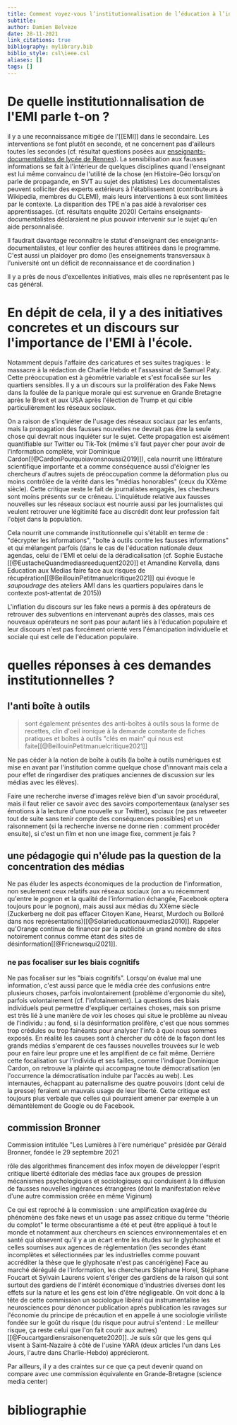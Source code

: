```yaml
---
title: Comment voyez-vous l’institutionnalisation de l’éducation à l’information, par exemple la mise en place de la commission Bronner ?
subtitle:
author: Damien Belvèze
date: 28-11-2021
link_citations: true
bibliography: mylibrary.bib
biblio_style: csl\ieee.csl
aliases: []
tags: []
---
```


# De quelle institutionnalisation de l'EMI parle t-on ?

il y a une reconnaissance mitigée de l'[[EMI]] dans le secondaire. 
Les interventions se font plutôt en seconde, et ne concernent pas d'ailleurs toutes les secondes (cf. résultat questions posées aux [enseignants-documentalistes de lycée de Rennes](https://bibliotheques.univ-rennes1.fr/form/competences-informationnelles-le)). 
La sensibilisation aux fausses informations se fait à l'intérieur de quelques disciplines quand l'enseignant est lui même convaincu de l'utilité de la chose (en Histoire-Géo lorsqu'on parle de propagande, en SVT au sujet des platistes)
Les documentalistes peuvent solliciter des experts extérieurs à l'établissement (contributeurs à Wikipedia, membres du CLEMI), mais leurs interventions à eux sont limitées par le contexte. La disparition des TPE n'a pas aidé à revaloriser ces apprentissages. 
(cf. résultats enquête 2020)
Certains enseignants-documentalistes déclaraient ne plus pouvoir intervenir sur le sujet qu'en aide personnalisée. 

Il faudrait davantage reconnaître le statut d'enseignant des enseignants-documentalistes, et leur confier des heures attitirées dans le programme. C'est aussi un plaidoyer pro domo (les enseignements transversaux à l'université ont un déficit de reconnaissance et de coordination )

Il y a près de nous d'excellentes initiatives, mais elles ne représentent pas le cas général.

# En dépit de cela, il y a des initiatives concretes et un discours sur l'importance de l'EMI à l'école.

Notamment depuis l'affaire des caricatures et ses suites tragiques : le massacre à la rédaction de Charlie Hebdo et l'assassinat de Samuel Paty. Cette préoccupation est à géométrie variable et s'est focalisée sur les quartiers sensibles.
Il y a un discours sur la prolifération des Fake News dans la foulée de la panique morale qui est survenue en Grande Bretagne après le Brexit et aux USA après l'élection de Trump et qui cible particulièrement les réseaux sociaux. 

On a raison de s'inquiéter de l'usage des réseaux sociaux par les enfants, mais la propagation des fausses nouvelles ne devrait pas être la seule chose qui devrait nous inquiéter sur le sujet. 
Cette propagation est aisément quantifiable sur Twitter ou Tik-Tok (même s'il faut payer cher pour avoir de l'information complète, voir Dominique Cardon[[@CardonPourquoiavonsnoussi2019]]), cela nourrit une littérature scientifique importante et a comme conséquence aussi d'éloigner les chercheurs d'autres sujets de préoccupation comme la déformation plus ou moins contrôlée de la vérité dans les "médias honorables" (ceux du XXème siècle). Cette critique reste le fait de journalistes engagés, les checheurs sont moins présents sur ce créneau. 
L'inquiétude relative aux fausses nouvelles sur les réseaux sociaux est nourrie aussi par les journalistes qui veulent retrouver une légitimité face au discrédit dont leur profession fait l'objet dans la population. 

Cela nourrit une commande institutionnelle qui s'établit en terme de : 
"décrypter les informations", "boîte à outils contre les fausses informations" et qui mélangent parfois (dans le cas de l'éducation nationale deux agendas, celui de l'EMI et celui de la déradicalisation (cf. Sophie Eustache [[@EustacheQuandmediasreeduquent2020]] et Amandine Kervella, dans Education aux Medias faire face aux risques de récupération[[@BeillouinPetitmanuelcritique2021]] qui évoque le *saupoudrage* des ateliers AMI dans les quartiers populaires dans le contexte post-attentat de 2015))

L'inflation du discours sur les fake news a permis à des opérateurs de retrouver des subventions en intervenant auprès des classes, mais ces nouveaux opérateurs ne sont pas pour autant liés à l'éducation populaire et leur discours n'est pas forcément orienté vers l'émancipation individuelle et sociale qui est celle de l'éducation populaire. 

# quelles réponses à ces demandes institutionnelles ? 

## l'anti boîte à outils
> sont également présentes des anti-boîtes à outils sous la forme de recettes, clin d'oeil ironique à la demande constante de fiches pratiques et boîtes à outils "clés en main" qui nous est faite[[@BeillouinPetitmanuelcritique2021]]

Ne pas céder à la notion de boîte à outils (la boîte à outils numériques est mise en avant par l'institution comme quelque chose d'innovant mais cela a pour effet de ringardiser des pratiques anciennes de discussion sur les médias avec les élèves).

Faire une recherche inverse d'images relève bien d'un savoir procédural, mais il faut relier ce savoir avec des savoirs comportementaux (analyser ses émotions à la lecture d'une nouvelle sur Twitter), sociaux (ne pas retweeter tout de suite sans tenir compte des conséquences possibles) et un raisonnement (si la recherche inverse ne donne rien : comment procéder ensuite), si c'est un film et non une image fixe, comment je fais ? 

## une pédagogie qui n'élude pas la question de la concentration des médias

Ne pas éluder les aspects économiques de la production de l'information, non seulement ceux relatifs aux réseaux sociaux (on a vu récemment qu'entre le pognon et la qualité de l'information échangée, Facebook optera toujours pour le pognon), mais aussi aux médias du XXème siècle (Zuckerberg ne doit pas effacer Citoyen Kane, Hearst, Murdoch ou Bolloré dans nos représentations)[[@Solarieducationauxmedias2010]].  Rappeler qu'Orange continue de financer par la publicité un grand nombre de sites notoirement connus comme étant des sites de désinformation[[@Fricnewsqui2021]].

### ne pas focaliser sur les biais cognitifs

Ne pas focaliser sur les "biais cognitifs". Lorsqu'on évalue mal une information, c'est aussi parce que le média crée des confusions entre plusieurs choses, parfois involontairement (problème d'ergonomie du site), parfois volontairement (cf. l'infotainement). 
La questions des biais individuels peut permettre d'expliquer certaines choses, mais son prisme est très lié à une manière de voir les choses qui situe le problème au niveau de l'individu : au fond, si la désinformation prolifère, c'est que nous sommes trop crédules ou trop fainéants pour analyser l'info à quoi nous sommes exposés. En réalité les causes sont à chercher du côté de la façon dont les grands médias s'emparent de ces fausses nouvelles trouvées sur le web pour en faire leur propre une et les amplifient de ce fait même. Derrière cette focalisation sur l'individu et ses failles, comme l'indique Dominique Cardon, on retrouve la plainte qui accompagne toute démocratisation (en l'occurrence la démocratisation induite par l'accès au web). Les internautes, échappant au paternalisme des quatre pouvoirs (dont celui de la presse) feraient un mauvais usage de leur liberté. 
Cette critique est toujours plus verbale que celles qui pourraient amener par exemple à un démantèlement de Google ou de Facebook.


## commission Bronner

Commission intitulée "Les Lumières à l'ère numérique" présidée par Gérald Bronner, fondée le 29 septembre 2021

rôle des algorithmes
financement des infox
moyen de développer l'esprit critique
liberté éditoriale des médias face aux groupes de pression
mécanismes psychologiques et sociologiques qui conduisent à la diffusion de fausses nouvelles
ingérances étrangères (dont la manifestation relève d'une autre commission créée en même Viginum)

Ce qui est reproché à la commission : une amplification exagérée du phénomène des fake news et un usage pas assez critique du terme "théorie du complot"
le terme obscurantisme a été et peut être appliqué à tout le monde et notamment aux chercheurs en sciences environnementales et en santé qui obsevent qu'il y a un écart entre les études sur le glyphosate et celles soumises aux agences de réglementation (les secondes étant incomplètes et sélectionnées par les industrielles comme pouvant accréditer la thèse que le glyphosate n'est pas cancérigène)
Face au marché dérégulé de l'information, les chercheurs Stéphane Horel, Stéphane Foucart et Sylvain Laurens voient s'ériger des gardiens de la raison qui sont surtout des gardiens de l'intérêt économique d'industries diverses dont les effets sur la nature et les gens est loin d'être négligeable. 
On voit donc à la tête de cette commission un sociologue libéral qui instrumentalise les neurosciences pour dénoncer publication après publication les ravages sur l'économie du principe de précaution et en appelle à une sociologie viriliste fondée sur le goût du risque (du risque pour autrui s'entend : Le meilleur risque, ça reste celui que l'on fait courir aux autres)[[@Foucartgardiensraisonenquete2020]]. Je suis sûr que les gens qui visent à Saint-Nazaire à côté de l'usine YARA (deux articles l'un dans Les Jours, l'autre dans Charlie-Hebdo) apprécieront. 

Par ailleurs, il y a des craintes sur ce que ça peut devenir quand on compare avec une commission équivalente en Grande-Bretagne (science media center)














# bibliographie

